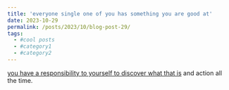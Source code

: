 ```yaml
---
title: 'everyone single one of you has something you are good at'
date: 2023-10-29
permalink: /posts/2023/10/blog-post-29/
tags:
  - #cool posts
  - #category1
  - #category2
---
```


[you have a responsibility to yourself to discover what that is](https://www.bilibili.com/video/BV1qQ4y1U7SP/?buvid=Y8437A86ABF5FBF84EF59159D730F18625F2&from_spmid=main.my-history.0.0&is_story_h5=false&mid=OOAsyEgp0uX1lDtsnjVKBw%3D%3D&p=1&plat_id=114&share_from=ugc&share_medium=iphone&share_plat=ios&share_session_id=703794B7-6BCC-4C15-8817-3B46603A7678&share_source=WEIXIN&share_tag=s_i&spmid=united.player-video-detail.0.0&timestamp=1698543135&unique_k=HNwCdcP&up_id=392864773&vd_source=615a493d135bf19ba38324154a3b3288) and action all the time.